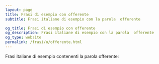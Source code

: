```yaml
---
layout: page
title: Frasi di esempio con offerente 
subtitle: Frasi italiane di esempio con la parola  offerente

og_title: Frasi di esempio con offerente 
og_description: Frasi italiane di esempio con la parola  offerente
og_type: website
permalink: /frasi/o/offerente.html
---
```


Frasi italiane di esempio contenenti la parola offerente:


